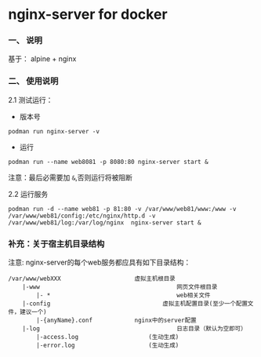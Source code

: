 # nginx-server for docker


### 一、 说明

基于： alpine + nginx


### 二、 使用说明

2.1 测试运行：

* 版本号
```
podman run nginx-server -v
```

* 运行
```
podman run --name web8081 -p 8080:80 nginx-server start &
```
注意：最后必需要加 `&`,否则运行将被阻断

2.2 运行服务
```
podman run -d --name web81 -p 81:80 -v /var/www/web81/www:/www -v /var/www/web81/config:/etc/nginx/http.d -v /var/www/web81/log:/var/log/nginx  nginx-server start &
```

### 补充：关于宿主机目录结构

注意: nginx-server的每个web服务都应具有如下目录结构：

```
/var/www/webXXX						虚拟主机根目录
	|-www										网页文件根目录
		|- * 									web相关文件
	|-config								虚拟主机配置目录(至少一个配置文件，建议一个)
		|-{anyName}.conf			nginx中的server配置
	|-log										日志目录（默认为空即可）
		|-access.log 					(生动生成)
		|-error.log 					(生动生成)

```


